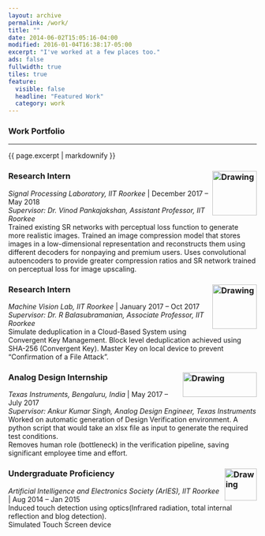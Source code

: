 ```yaml
---
layout: archive
permalink: /work/
title: ""
date: 2014-06-02T15:05:16-04:00
modified: 2016-01-04T16:38:17-05:00
excerpt: "I've worked at a few places too."
ads: false
fullwidth: true
tiles: true
feature:
  visible: false
  headline: "Featured Work"
  category: work
---
```

### Work Portfolio
<hr>
{{ page.excerpt | markdownify }}

### Research Intern <img src="https://akella17.github.io/images/IITR.jpg" alt="Drawing" width="90" height="90" align="right"/>

*Signal Processing Laboratory, IIT Roorkee* \| December 2017 – May 2018<br>
<i>Supervisor: Dr. Vinod Pankajakshan, Assistant Professor, IIT Roorkee</i><br>
Trained existing SR networks with perceptual loss function to generate more realistic images.
Trained an image compression model that stores images in a low-dimensional representation and reconstructs
them using different decoders for nonpaying and premium users.
Uses convolutional autoencoders to provide greater compression ratios and SR network trained on perceptual loss
for image upscaling.

### Research Intern <img src="https://akella17.github.io/images/IITR.jpg" alt="Drawing" width="90" height="90" align="right"/>

*Machine Vision Lab, IIT Roorkee* \| January 2017 – Oct 2017<br>
<i>Supervisor: Dr. R Balasubramanian, Associate Professor, IIT Roorkee</i><br>
Simulate deduplication in a Cloud-Based System using Convergent Key Management.
Block level deduplication achieved using SHA-256 (Convergent Key).
Master Key on local device to prevent “Confirmation of a File Attack”. <br />

### Analog Design Internship <img src="https://akella17.github.io/images/TI.png" alt="Drawing" width="150" height="50" align="right"/>

*Texas Instruments, Bengaluru, India* \| May 2017 – July 2017 <br>
<i>Supervisor: Ankur Kumar Singh, Analog Design Engineer, Texas Instruments</i> <br>
Worked on automatic generation of Design Verification environment. A python script that would take an xlsx file as input to generate the required test conditions.<br>
Removes human role (bottleneck) in the verification pipeline, saving significant employee time and effort.

### Undergraduate Proficiency <img src="https://akella17.github.io/images/aries.jpg" alt="Drawing" width="65" height="65" align="right"/>

*Artificial Intelligence and Electronics Society (ArIES), IIT Roorkee* \| Aug 2014 – Jan 2015 <br>
Induced touch detection using optics(Infrared radiation, total internal reflection and blog detection). <br>
Simulated Touch Screen device
